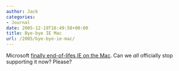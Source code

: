 ```yaml
---
author: Jack
categories:
- Journal
date: 2005-12-19T16:49:58+00:00
title: Bye-bye IE Mac
url: /2005/bye-bye-ie-mac/
---
```


Microsoft [finally end-of-lifes IE on the Mac][1]. Can we _all_ officially stop supporting it now? Please?

 [1]: http://www.microsoft.com/mac/products/internetexplorer/internetexplorer.aspx?pid=internetexplorer